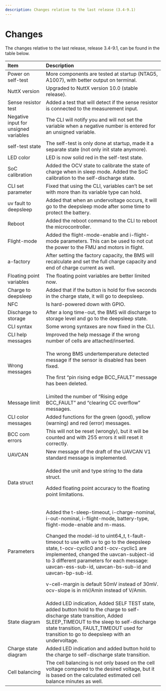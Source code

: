 ```yaml
---
description: Changes relative to the last release (3.4-9.1)
---
```


# Changes

The changes relative to the last release, release 3.4-9.1, can be found in the table below.

<table>
  <thead>
    <tr>
      <th style="text-align:left">Item</th>
      <th style="text-align:left">Description</th>
    </tr>
  </thead>
  <tbody>
    <tr>
      <td style="text-align:left">Power on self-test</td>
      <td style="text-align:left">More components are tested at startup (NTAG5, A1007), with better output
        on terminal.</td>
    </tr>
    <tr>
      <td style="text-align:left">NuttX version</td>
      <td style="text-align:left">Upgraded to NuttX version 10.0 (stable release).</td>
    </tr>
    <tr>
      <td style="text-align:left">Sense resistor test</td>
      <td style="text-align:left">Added a test that will detect if the sense resistor is connected to the
        measurement input.</td>
    </tr>
    <tr>
      <td style="text-align:left">Negative input for unsigned variables</td>
      <td style="text-align:left">The CLI will notify you and will not set the variable when a negative
        number is entered for an unsigned variable.</td>
    </tr>
    <tr>
      <td style="text-align:left">self-test state</td>
      <td style="text-align:left">The self-test is only done at startup, made it a separate state (not only
        init state anymore).</td>
    </tr>
    <tr>
      <td style="text-align:left">LED color</td>
      <td style="text-align:left">LED is now solid red in the self-test state.</td>
    </tr>
    <tr>
      <td style="text-align:left">SoC calibration</td>
      <td style="text-align:left">Added the OCV state to calibrate the state of charge when in sleep mode.
        Added the SoC calibration to the self-discharge state.</td>
    </tr>
    <tr>
      <td style="text-align:left">CLI set parameter</td>
      <td style="text-align:left">Fixed that using the CLI, variables can&#x2019;t be set with more than
        its variable type can hold.</td>
    </tr>
    <tr>
      <td style="text-align:left">uv fault to deepsleep</td>
      <td style="text-align:left">Added that when an undervoltage occurs, it will go to the deepsleep mode
        after some time to protect the battery.</td>
    </tr>
    <tr>
      <td style="text-align:left">Reboot</td>
      <td style="text-align:left">Added the reboot command to the CLI to reboot the microcontroller.</td>
    </tr>
    <tr>
      <td style="text-align:left">Flight-mode</td>
      <td style="text-align:left">Added the flight-mode-enable and i-flight-mode parameters. This can be
        used to not cut the power to the FMU and motors in flight.</td>
    </tr>
    <tr>
      <td style="text-align:left">a-factory</td>
      <td style="text-align:left">After setting the factory capacity, the BMS will recalculate and set the
        full charge capacity and end of charge current as well.</td>
    </tr>
    <tr>
      <td style="text-align:left">Floating point variables</td>
      <td style="text-align:left">The floating point variables are better limited now.</td>
    </tr>
    <tr>
      <td style="text-align:left">Charge to deepsleep</td>
      <td style="text-align:left">Added that if the button is hold for five seconds in the charge state,
        it will go to deepsleep.</td>
    </tr>
    <tr>
      <td style="text-align:left">NFC</td>
      <td style="text-align:left">Is hard-powered down with GPIO.</td>
    </tr>
    <tr>
      <td style="text-align:left">Discharge to storage</td>
      <td style="text-align:left">After a long time-out, the BMS will discharge to storage level and go
        to the deepsleep state.</td>
    </tr>
    <tr>
      <td style="text-align:left">CLI syntax</td>
      <td style="text-align:left">Some wrong syntaxes are now fixed in the CLI.</td>
    </tr>
    <tr>
      <td style="text-align:left">CLI help messages</td>
      <td style="text-align:left">Improved the help message if the wrong number of cells are attached/inserted.</td>
    </tr>
    <tr>
      <td style="text-align:left">Wrong messages</td>
      <td style="text-align:left">
        <p>The wrong BMS undertemperature detected message if the sensor is disabled
          has been fixed.
          <br />
        </p>
        <p>The first &#x201C;pin rising edge BCC_FAULT&#x201D; message has been deleted.
          <br
          />
        </p>
      </td>
    </tr>
    <tr>
      <td style="text-align:left">Message limit</td>
      <td style="text-align:left">Limited the number of &#x201C;Rising edge BCC_FAULT&#x201D; and &#x201C;clearing
        CC overflow&#x201D; messages.</td>
    </tr>
    <tr>
      <td style="text-align:left">CLI color messages</td>
      <td style="text-align:left">Added functions for the green (good), yellow (warning) and red (error)
        messages.</td>
    </tr>
    <tr>
      <td style="text-align:left">BCC com errors</td>
      <td style="text-align:left">This will not be reset (wrongly), but it will be counted and with 255
        errors it will reset it correctly.</td>
    </tr>
    <tr>
      <td style="text-align:left">UAVCAN</td>
      <td style="text-align:left">New message of the draft of the UAVCAN V1 standard message is implemented.</td>
    </tr>
    <tr>
      <td style="text-align:left">Data struct</td>
      <td style="text-align:left">
        <p>Added the unit and type string to the data struct.
          <br />
        </p>
        <p>Added floating point accuracy to the floating point limitations.
          <br />
        </p>
      </td>
    </tr>
    <tr>
      <td style="text-align:left">Parameters</td>
      <td style="text-align:left">
        <p>Added the t-sleep-timeout, i-charge-nominal, i-out-nominal, i-flight-mode,
          battery-type, flight-mode-enable and m-mass.
          <br />
        </p>
        <p>Changed the model-id to uint64_t, t-fault-timeout to use with uv to go
          to the deepsleep state, t-ocv-cyclic0 and t-ocv-cyclic1 are implemented,
          changed the uavcan-subject-id to 3 different parameters for each message:
          uavcan-ess-sub-id, uavcan-bs-sub-id and uavcan-bp-sub-id.
          <br />
        </p>
        <p>v-cell-margin is default 50mV instead of 30mV. ocv-slope is in mV/Amin
          instead of V/Amin.
          <br />
        </p>
      </td>
    </tr>
    <tr>
      <td style="text-align:left">State diagram</td>
      <td style="text-align:left">Added LED indication, Added SELF TEST state, added button hold to the
        charge to self-discharge state transition, Added SLEEP_TIMEOUT to the sleep
        to self-discharge state transition, FAULT_TIMEOUT used for transition to
        go to deepsleep with an undervoltage.</td>
    </tr>
    <tr>
      <td style="text-align:left">Charge state diagram</td>
      <td style="text-align:left">Added LED indication and added button hold to the charge to self-discharge
        state transition.</td>
    </tr>
    <tr>
      <td style="text-align:left">Cell balancing</td>
      <td style="text-align:left">The cell balancing is not only based on the cell voltage compared to the
        desired voltage, but it is based on the calculated estimated cell balance
        minutes as well.</td>
    </tr>
  </tbody>
</table>

